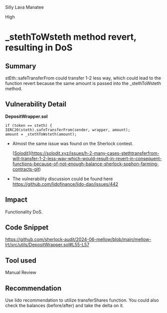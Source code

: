 Silly Lava Manatee

High

# _stethToWsteth method revert, resulting in DoS

## Summary
stEth::safeTransferFrom could transfer 1-2 less way, which could lead to the function revert because the same amount is passed into the _stethToWsteth method.

## Vulnerability Detail
**DepositWrapper.sol**

```solidity
if (token == steth) {
IERC20(steth).safeTransferFrom(sender, wrapper, amount);
amount = _stethToWsteth(amount);
```

- Almost the same issue was found on the Sherlock contest.
    
    [[Solodit](https://solodit.xyz/issues/h-2-many-cases-stethtransferfrom-will-transfer-1-2-less-way-which-would-result-in-revert-in-consequent-functions-because-of-not-enough-balance-sherlock-sophon-farming-contracts-git)](https://solodit.xyz/issues/h-2-many-cases-stethtransferfrom-will-transfer-1-2-less-way-which-would-result-in-revert-in-consequent-functions-because-of-not-enough-balance-sherlock-sophon-farming-contracts-git)
    
- The vulnerability discussion could be found here https://github.com/lidofinance/lido-dao/issues/442

## Impact
Functionality DoS.

## Code Snippet
https://github.com/sherlock-audit/2024-06-mellow/blob/main/mellow-lrt/src/utils/DepositWrapper.sol#L55-L57

## Tool used
Manual Review

## Recommendation
Use lido recommendation to utilize transferShares function. You could also check the balances (before/after) and take the delta on it.
